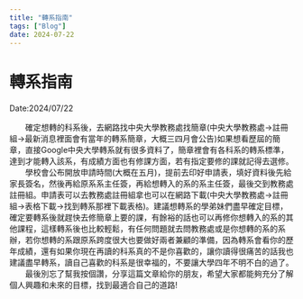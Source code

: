 ```yaml
---
title: "轉系指南"
tags: ["Blog"]
date: 2024-07-22
---
```


# 轉系指南

Date:2024/07/22　　

　　確定想轉的科系後，去網路找中央大學教務處找簡章(中央大學教務處->註冊組->最新消息裡面會有當年的轉系簡章，大概三四月會公告)如果想看歷屆的簡章，直接Google中央大學轉系就有很多資料了，簡章裡會有各科系的轉系標準，達到才能轉入該系，有成績方面也有修課方面，若有指定要修的課就記得去選修。
<br>
　　學校會公布開放申請時間(大概在五月)，提前去印好申請表，填好資料後先給家長簽名，然後再給原系系主任簽，再給想轉入的系的系主任簽，最後交到教務處註冊組。申請表可以去教務處註冊組拿也可以在網路下載(中央大學教務處->註冊組->表格下載->找到轉系那裡下載表格)。建議想轉系的學弟妹們盡早確定目標，確定要轉系後就趕快去修簡章上要的課，有餘裕的話也可以再修你想轉入的系的其他課程，這樣轉系後也比較輕鬆，有任何問題就去問教務處或是你想轉的系的系辦，若你想轉的系跟原系跨度很大也要做好兩者兼顧的準備，因為轉系會看你的歷年成績，還有如果你現在再讀的科系真的不是你喜歡的，讓你讀得很痛苦的話我也建議盡早轉系，讀自己喜歡的科系是很幸福的，不要讓大學四年不明不白的過了。
<br>
　　最後別忘了幫我按個讚，分享這篇文章給你的朋友，希望大家都能夠充分了解個人興趣和未來的目標，找到最適合自己的道路!

